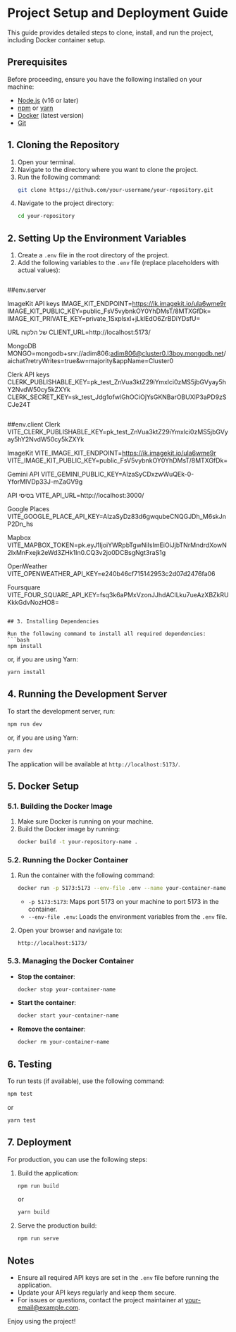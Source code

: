 # Project Setup and Deployment Guide

This guide provides detailed steps to clone, install, and run the project, including Docker container setup.

## Prerequisites

Before proceeding, ensure you have the following installed on your machine:

- [Node.js](https://nodejs.org/) (v16 or later)
- [npm](https://www.npmjs.com/) or [yarn](https://yarnpkg.com/)
- [Docker](https://www.docker.com/) (latest version)
- [Git](https://git-scm.com/)

## 1. Cloning the Repository

1. Open your terminal.
2. Navigate to the directory where you want to clone the project.
3. Run the following command:
   ```bash
   git clone https://github.com/your-username/your-repository.git
   ```
4. Navigate to the project directory:
   ```bash
   cd your-repository
   ```

## 2. Setting Up the Environment Variables

1. Create a `.env` file in the root directory of the project.
2. Add the following variables to the `.env` file (replace placeholders with actual values):
   ```
##env.server

ImageKit API keys
IMAGE_KIT_ENDPOINT=https://ik.imagekit.io/ula6wme9r
IMAGE_KIT_PUBLIC_KEY=public_FsV5vybnkOY0YhDMsT/8MTXGfDk=
IMAGE_KIT_PRIVATE_KEY=private_1Sxplsxl+jLklEdO6ZrBDiYDsfU=

URL של הלקוח
CLIENT_URL=http://localhost:5173/

MongoDB
MONGO=mongodb+srv://adim806:adim806@cluster0.l3boy.mongodb.net/aichat?retryWrites=true&w=majority&appName=Cluster0

Clerk API keys
CLERK_PUBLISHABLE_KEY=pk_test_ZnVua3ktZ29iYmxlci0zMS5jbGVyay5hY2NvdW50cy5kZXYk
CLERK_SECRET_KEY=sk_test_Jdg1ofwlGhOCiOjYsGKNBarOBUXlP3aPD9zSCJe24T
```
```
##env.client
Clerk
VITE_CLERK_PUBLISHABLE_KEY=pk_test_ZnVua3ktZ29iYmxlci0zMS5jbGVyay5hY2NvdW50cy5kZXYk

ImageKit
VITE_IMAGE_KIT_ENDPOINT=https://ik.imagekit.io/ula6wme9r
VITE_IMAGE_KIT_PUBLIC_KEY=public_FsV5vybnkOY0YhDMsT/8MTXGfDk=

Gemini API
VITE_GEMINI_PUBLIC_KEY=AIzaSyCDxzwWuQEk-0-YforMIVDp33J-mZaGV9g

API בסיסי
VITE_API_URL=http://localhost:3000/

Google Places
VITE_GOOGLE_PLACE_API_KEY=AIzaSyDz83d6gwqubeCNQGJDh_M6skJnP2Dn_hs

Mapbox
VITE_MAPBOX_TOKEN=pk.eyJ1IjoiYWRpbTgwNiIsImEiOiJjbTNrMndrdXowN2IxMnFxejk2eWd3ZHk1In0.CQ3v2jo0DCBsgNgt3raS1g

OpenWeather
VITE_OPENWEATHER_API_KEY=e240b46cf715142953c2d07d2476fa06

Foursquare
VITE_FOUR_SQUARE_API_KEY=fsq3k6aPMxVzonJJhdAClLku7ueAzXBZkRUKkkGdvNozHO8=


   ```

## 3. Installing Dependencies

Run the following command to install all required dependencies:
```bash
npm install
```
or, if you are using Yarn:
```bash
yarn install
```

## 4. Running the Development Server

To start the development server, run:
```bash
npm run dev
```
or, if you are using Yarn:
```bash
yarn dev
```
The application will be available at `http://localhost:5173/`.

## 5. Docker Setup

### 5.1. Building the Docker Image

1. Make sure Docker is running on your machine.
2. Build the Docker image by running:
   ```bash
   docker build -t your-repository-name .
   ```

### 5.2. Running the Docker Container

1. Run the container with the following command:
   ```bash
   docker run -p 5173:5173 --env-file .env --name your-container-name your-repository-name
   ```
   - `-p 5173:5173`: Maps port 5173 on your machine to port 5173 in the container.
   - `--env-file .env`: Loads the environment variables from the `.env` file.

2. Open your browser and navigate to:
   ```
   http://localhost:5173/
   ```

### 5.3. Managing the Docker Container

- **Stop the container**:
  ```bash
  docker stop your-container-name
  ```
- **Start the container**:
  ```bash
  docker start your-container-name
  ```
- **Remove the container**:
  ```bash
  docker rm your-container-name
  ```

## 6. Testing

To run tests (if available), use the following command:
```bash
npm test
```
or
```bash
yarn test
```

## 7. Deployment

For production, you can use the following steps:

1. Build the application:
   ```bash
   npm run build
   ```
   or
   ```bash
   yarn build
   ```
2. Serve the production build:
   ```bash
   npm run serve
   ```

## Notes

- Ensure all required API keys are set in the `.env` file before running the application.
- Update your API keys regularly and keep them secure.
- For issues or questions, contact the project maintainer at [your-email@example.com](mailto:your-email@example.com).

Enjoy using the project!
